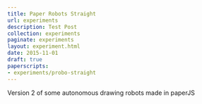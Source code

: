 ```yaml
---
title: Paper Robots Straight
url: experiments
description: Test Post
collection: experiments
paginate: experiments
layout: experiment.html
date: 2015-11-01
draft: true
paperscripts:
- experiments/probo-straight
---
```

Version 2 of some autonomous drawing robots made in paperJS